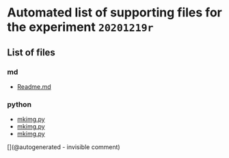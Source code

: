 # Automated list of supporting files for the __experiment `20201219r`__

## List of files

### md

* [Readme.md](/include/20201219r/Readme.md)


### python

* [mkimg.py](/include/bk/mkimg.py)
* [mkimg.py](/include/20201219r/mkimg.py)
* [mkimg.py](/include/20201219r/images/teardown/mkimg.py)


[](@autogenerated - invisible comment)